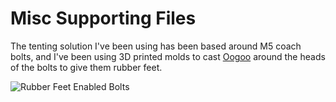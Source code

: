 # Misc Supporting Files

The tenting solution I've been using has been based around M5 coach
bolts, and I've been using 3D printed molds to cast
[Oogoo](https://www.instructables.com/id/How-To-Make-Your-Own-Sugru-Substitute/)
around the heads of the bolts to give them rubber feet.

![Rubber Feet Enabled Bolts](https://i.imgur.com/GUpmCJR.jpg)

